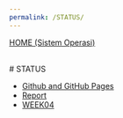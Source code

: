 ```yaml
---
permalink: /STATUS/
---
```

[HOME (Sistem Operasi)](../)

<br>
# STATUS

* [Github and GitHub Pages](../GitHubPages/)
* [Report](../REPORT/)
* [WEEK04](../WEEK/W04.tar.bz2.asc)


